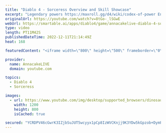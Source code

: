 ```yaml
---
title: "Diablo 4 - Sorceress Overview and Skill Showcase"
excerpt: "Legendary powers https://maxroll.gg/d4/wiki/codex-of-power Enchantment Effects ..."
originalUrl: https://youtube.com/watch?v=8tGo-_lSGwE
webUrl: https://smartable.ai/apps/diablo4/game/annacakelive-diablo-4-sorceress-overview-and-skill-showcase/
type: video
length: PT11M42S
publishedDateTime: 2022-12-11T21:14:49Z
heat: 168

featuredContent: "<iframe width=\"800\" height=\"500\" frameborder=\"0\" src=\"https://www.youtube.com/embed/8tGo-_lSGwE\" allow=\"accelerometer; autoplay; encrypted-media; gyroscope; picture-in-picture\" allowfullscreen></iframe>"

provider:
  name: AnnacakeLIVE
  domain: youtube.com

topics:
  - Diablo 4
  - Sorceress

images:
  - url: https://www.youtube.com/img/desktop/supported_browsers/dinosaur.png
    width: 1200
    height: 800
    isCached: true

secured: "YCRDPV46cGwrK3IZjbSuJUT5wcyyx1pCp8IzWVCKnjj9K3YDw5kGpzob+DymPWSxkMkJb3O79DdupngN6gt+ub3ycC59ANL2VlxKYR9n3XlOUSfU+7bwCucHMXxwFUMn3iJIz9nJqQp2PehMOQQWkS9HGh09n+3SV1lMpNUBSOCCk6Qva07tXov1vQFKZpsd5+kWMSwkoA1CYjpjOrD9/TWkyqAf/S3cjL6ipAN3vs7aoq87VlsCRlGZixbq7trnVlDkBOn/uZDhcgw+K2ieeUCS3QON2nSblOOJ1V4PK/QhXNQok2M7pykkuS7REklVHwD9rK2iZebzLl01RrnvHDyQo4lxfSaO8bJKILQIhJqLGCia+yZN1i0XFDxaBKFVU1w9p7IR3LxZotpQXr3qK1H8P1iW3Qfa4ZoGIBaSRMY=;PcBK/tqR2uS7Ujx3FbyEyA=="
---
```


